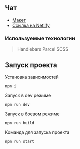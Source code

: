 ## Чат

* [Макет](https://www.figma.com/file/6jjbugLZcibVOCTJTHhZm2/Chat_external_link-(Copy)?node-id=0%3A1)
* [Ссылка на Netlify](https://scintillating-figolla-771876.netlify.app/)

### Используемые технологии
> Handlebars
> Parcel
> SCSS

## Запуск проекта
Установка зависимостей
```
npm i
```
Запуск в dev режиме
```
npm run dev
```
Запуск в боевом режиме
```
npm run build
```
Команда для запуска проекта
```
npm run start
```
